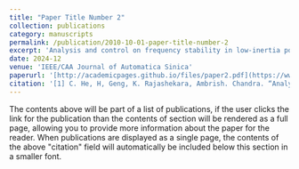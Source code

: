 ```yaml
---
title: "Paper Title Number 2"
collection: publications
category: manuscripts
permalink: /publication/2010-10-01-paper-title-number-2
excerpt: 'Analysis and control on frequency stability in low-inertia power systems: A review'
date: 2024-12
venue: 'IEEE/CAA Journal of Automatica Sinica'
paperurl: '[http://academicpages.github.io/files/paper2.pdf](https://www.ieee-jas.net/en/article/doi/10.1109/JAS.2024.125013)'
citation: '[1] C. He, H, Geng, K. Rajashekara, Ambrish. Chandra. “Analysis and control on frequency stability in low-inertia power systems: A review,” _IEEE/CAA J. Autom. Sinica_, vol. 11, no. 12, pp. 1–21, Dec. 2024.'
---
```


The contents above will be part of a list of publications, if the user clicks the link for the publication than the contents of section will be rendered as a full page, allowing you to provide more information about the paper for the reader. When publications are displayed as a single page, the contents of the above "citation" field will automatically be included below this section in a smaller font.
